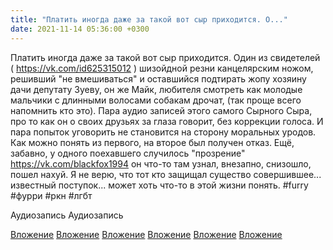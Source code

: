 ```yaml
---
title: "Платить иногда даже за такой вот сыр приходится. О..."
date: 2021-11-14 05:36:00 +0300
---
```


Платить иногда даже за такой вот сыр приходится. Один из свидетелей ( https://vk.com/id625315012 ) шизойдной резни канцелярским ножом, решивший "не вмешиваться" и оставшийся подтирать жопу хозяину дачи депутату Зуеву, он же Майк, любителя смотреть как молодые мальчики с длинными волосами собакам дрочат, (так проще всего напомнить кто это). Пара аудио записей этого самого Сырного Сыра, про то как он о своих друзьях за глаза говорит, без коррекции голоса. И пара попыток уговорить не становится на сторону моральных уродов. Как можно понять из первого, на второе был получен отказ.
Ещё, забавно, у одного поехавшего случилось "прозрение" https://vk.com/blackfox1994 он что-то там узнал, внезапно, снизошло, пошел нахуй. Я не верю, что тот кто защищал существо совершившее... известный поступок... может хоть что-то в этой жизни понять.
#furry #фурри #ркн #лгбт


Аудиозапись
Аудиозапись

[Вложение](https://vk.com/photo41076938_457247837)
[Вложение](https://vk.com/photo41076938_457247835)
[Вложение](https://vk.com/photo41076938_457247836)
[Вложение](https://vk.com/photo41076938_457247838)
[Вложение](https://vk.com/photo41076938_457247840)
[Вложение](https://vk.com/photo41076938_457247841)
